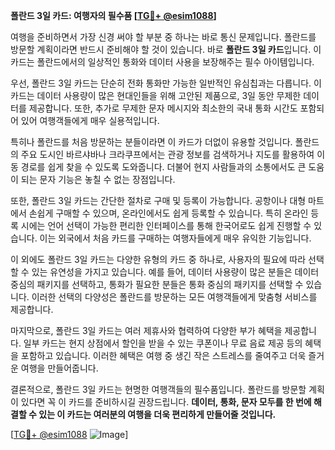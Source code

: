 **폴란드 3일 카드: 여행자의 필수품 [[TG💪+ @esim1088](https://t.me/s/esim1088)]**

여행을 준비하면서 가장 신경 써야 할 부분 중 하나는 바로 통신 문제입니다. 폴란드를 방문할 계획이라면 반드시 준비해야 할 것이 있습니다. 바로 **폴란드 3일 카드**입니다. 이 카드는 폴란드에서의 일상적인 통화와 데이터 사용을 보장해주는 필수 아이템입니다.

우선, 폴란드 3일 카드는 단순히 전화 통화만 가능한 일반적인 유심칩과는 다릅니다. 이 카드는 데이터 사용량이 많은 현대인들을 위해 고안된 제품으로, 3일 동안 무제한 데이터를 제공합니다. 또한, 추가로 무제한 문자 메시지와 최소한의 국내 통화 시간도 포함되어 있어 여행객들에게 매우 실용적입니다.

특히나 폴란드를 처음 방문하는 분들이라면 이 카드가 더없이 유용할 것입니다. 폴란드의 주요 도시인 바르샤바나 크라쿠프에서는 관광 정보를 검색하거나 지도를 활용하여 이동 경로를 쉽게 찾을 수 있도록 도와줍니다. 더불어 현지 사람들과의 소통에서도 큰 도움이 되는 문자 기능은 놓칠 수 없는 장점입니다.

또한, 폴란드 3일 카드는 간단한 절차로 구매 및 등록이 가능합니다. 공항이나 대형 마트에서 손쉽게 구매할 수 있으며, 온라인에서도 쉽게 등록할 수 있습니다. 특히 온라인 등록 시에는 언어 선택이 가능한 편리한 인터페이스를 통해 한국어로도 쉽게 진행할 수 있습니다. 이는 외국에서 처음 카드를 구매하는 여행자들에게 매우 유익한 기능입니다.

이 외에도 폴란드 3일 카드는 다양한 유형의 카드 중 하나로, 사용자의 필요에 따라 선택할 수 있는 유연성을 가지고 있습니다. 예를 들어, 데이터 사용량이 많은 분들은 데이터 중심의 패키지를 선택하고, 통화가 필요한 분들은 통화 중심의 패키지를 선택할 수 있습니다. 이러한 선택의 다양성은 폴란드를 방문하는 모든 여행객들에게 맞춤형 서비스를 제공합니다.

마지막으로, 폴란드 3일 카드는 여러 제휴사와 협력하여 다양한 부가 혜택을 제공합니다. 일부 카드는 현지 상점에서 할인을 받을 수 있는 쿠폰이나 무료 음료 제공 등의 혜택을 포함하고 있습니다. 이러한 혜택은 여행 중 생긴 작은 스트레스를 줄여주고 더욱 즐거운 여행을 만들어줍니다.

결론적으로, 폴란드 3일 카드는 현명한 여행객들의 필수품입니다. 폴란드를 방문할 계획이 있다면 꼭 이 카드를 준비하시길 권장드립니다. **데이터, 통화, 문자 모두를 한 번에 해결할 수 있는 이 카드는 여러분의 여행을 더욱 편리하게 만들어줄 것입니다.**

[[TG💪+ @esim1088](https://t.me/s/esim1088) ![Image](https://i.postimg.cc/Y0z9fWf4/image.png)]